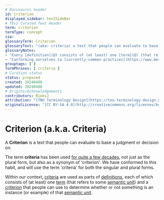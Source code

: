 ```yaml
---
# Docusaurus header
id: criterion
displayed_sidebar: tev2SideBar
# TEv2 Curated Text Header
term: criterion
termType: concept
isa:
glossaryTerm: Criterion
glossaryText: "(aka: criteria) a text that people can evaluate to base a judgment or decision on."
glossaryNotes:
- "Every [definition](@) consists of (at least) one [term](@) (that refers to some [semantic unit](@)) and a [criterion](@) that people can use to determine whether or not something is an instance (or example) of that [semantic unit](@)."
- "Conforming ourselves to [currently common practices](https://www.merriam-webster.com/dictionary/criteria), we use the term 'criteria' both as the plural form, and as a [synonym](@) for [criterion](@)."
grouptags: [ ]
formPhrases: [ criteria ]
# Curation status
status: proposed
created: 20240408
updated: 20240408
# Origins/Acknowledgements
contributors: RieksJ
attribution: "[TNO Terminology Design](https://tno-terminology-design.github.io/tev2-specifications/docs)"
originalLicense: "[CC BY-SA 4.0](http://creativecommons.org/licenses/by-sa/4.0/?ref=chooser-v1)"
---
```


# Criterion (a.k.a. Criteria)

A **Criterion** is a text that people can evaluate to base a judgment or decision on. 

The term **criteria** has been used [for quite a few decades](https://www.merriam-webster.com/dictionary/criteria), not just as the plural form, but also as a synonym of 'criterion'. We have conformed to this habit, and will use the term 'criteria' for both the singular and plural forms.

Within our context, [criteria](@) are used as parts of [definitions](@), each of which consists of (at least) one [term](@) (that refers to some [semantic unit](@)) and a [criterion](@) that people can use to determine whether or not something is an instance (or example) of that [semantic unit](@).
